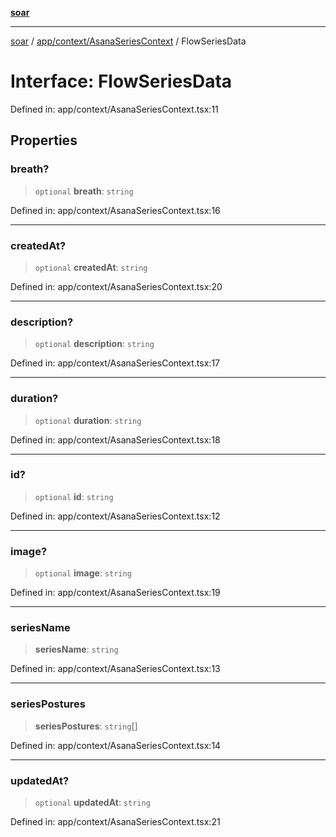 [**soar**](../../../../README.md)

***

[soar](../../../../modules.md) / [app/context/AsanaSeriesContext](../README.md) / FlowSeriesData

# Interface: FlowSeriesData

Defined in: app/context/AsanaSeriesContext.tsx:11

## Properties

### breath?

> `optional` **breath**: `string`

Defined in: app/context/AsanaSeriesContext.tsx:16

***

### createdAt?

> `optional` **createdAt**: `string`

Defined in: app/context/AsanaSeriesContext.tsx:20

***

### description?

> `optional` **description**: `string`

Defined in: app/context/AsanaSeriesContext.tsx:17

***

### duration?

> `optional` **duration**: `string`

Defined in: app/context/AsanaSeriesContext.tsx:18

***

### id?

> `optional` **id**: `string`

Defined in: app/context/AsanaSeriesContext.tsx:12

***

### image?

> `optional` **image**: `string`

Defined in: app/context/AsanaSeriesContext.tsx:19

***

### seriesName

> **seriesName**: `string`

Defined in: app/context/AsanaSeriesContext.tsx:13

***

### seriesPostures

> **seriesPostures**: `string`[]

Defined in: app/context/AsanaSeriesContext.tsx:14

***

### updatedAt?

> `optional` **updatedAt**: `string`

Defined in: app/context/AsanaSeriesContext.tsx:21
